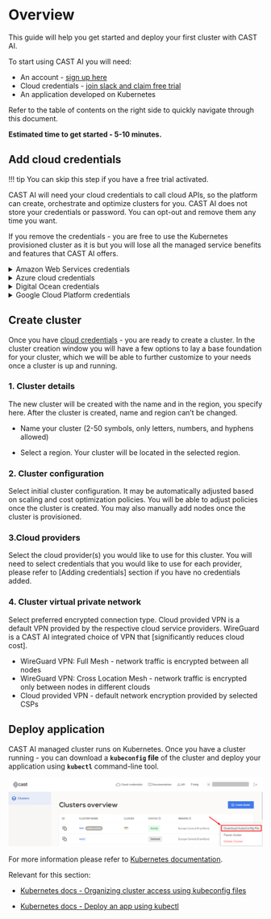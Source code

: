# Overview

This guide will help you get started and deploy your first cluster with CAST AI.

To start using CAST AI you will need:

- An account - [sign up here](https://console.cast.ai/signup)
- Cloud credentials - [join slack and claim free trial](https://join.slack.com/t/castai-community/shared_invite/zt-kxomy09z-p_tbccVJ61azObIt~GUjXQ)
- An application developed on Kubernetes

Refer to the table of contents on the right side to quickly navigate through this document.

**Estimated time to get started - 5-10 minutes.**

## Add cloud credentials

!!! tip
    You can skip this step if you have a free trial activated.

CAST AI will need your cloud credentials to call cloud APIs, so the platform can create, orchestrate and optimize clusters for you. CAST AI does not store your credentials or password. You can opt-out and remove them any time you want.

If you remove the credentials - you are free to use the Kubernetes provisioned cluster as it is but you will lose all the managed service benefits and features that CAST AI offers.

<details>
<summary>Amazon Web Services credentials</summary>
<p>
To add AWS credentials you will need: <b>Access key ID , Secret access key</b>
<br>
<ol>
<li>Add a new user</li>
<ul><li> Open <a href="https://console.aws.amazon.com">https://console.aws.amazon.com</a></li>
<li> Open the IAM service, then go to Users and click on Add user</li>
<li> Select <b>Programmatic access</b></li>
</ul>
<li>Create a new group
<br>
   <ul><li> Select the following permissions as</li>
   <li><b> AmazonVPCFullAccess, AmazonEC2FullAccess</b> and <b>IAMFullAccess</b></li>
   </ul>
<li>Paste cloud credentials
<br>
   <ul><li> Once you reach the last page ("Create user"), copy the <b>access key ID</b> and <b>secret access key</b>, and paste them to the form in CAST AI console.</li></ul>
   <br>
   <a href="ttps://docs.aws.amazon.com/eks/latest/userguide/security-iam.html#security_iam_access-manage">Documentation on AWS Identity and Access Management.</a>
   </p>
</details>

<details>
  <summary>Azure cloud credentials</summary>
 <p>
To add Azure credentials you will need: <b>Directory (Tenant) ID, Application (Client ID), Client Secret, Subscription ID</b>
<br>
To get started, you need to create an Active Directory (AD) service principal in your Azure account and assign the required permissions.
<ol>
<li>Create App registration
 <ul>
   <li> Open <a href="https://portal.azure.com">https://portal.azure.com</a>
   <li> Go to App registrations -> New registration -> Enter display name -> click Register.
   <li> Paste in the <b>Directory (tenant) ID</b> to the form on the left side.
   <li> Paste in the <b>Application (client) ID</b> to the form on the left side.
   <li> Select Certificates & secrets in the left sidebar menu.
   <li> Create a new client secret without expiration.
   <li> Paste in the new client secret value to the form on the left side, to the <b>Client Secret</b> field.
 </ul>
<li>Give access to the CAST AI application by requesting a sign-in using a browser
 <ul>
   <li> Accept CAST AI application.
   <li> After Sign-in you should see <b>Permissions requested</b> window. Click Accept which will allow you to add the CAST AI application role.
</ul>
<li>Assign the roles
 <ul>
   <li> Open Subscriptions page and go to your subscription.
   <li> Paste in the <b>Subscription ID</b> to the form on the left side.
   <li> Select the Access Control (IAM) in the left sidebar menu.
   <li> Add the role assignment with Role: Contributor, and in the Select search field type your Client Secret (created during the first step).
   <li> Add another role assignment with Role: Contributor, and in the Select input field search for <b>CAST AI Shared Images</b> then click save (if the role is not visible please check previous step and try again).
  </ul>
  </ol>
  <br>
<a href="https://docs.microsoft.com/en-us/azure/active-directory/develop/app-objects-and-service-principals">Documentation on Azure Cloud EKS IAM Policies, Roles, and Permissions.</a>
 </p>
</details>

<details>
  <summary>Digital Ocean credentials</summary>
 <p>
To add Digital Ocean credentials you will need: <b>Personal Access Token</b>
<br>
To get started, you need to create a Personal Access Token and define its access permissions.
<ol>
<li>Sign into your <a href="https://cloud.digitalocean.com/">Digital Ocean</a> account
<li>Click the <b>API tab</b> on the left sidebar at the bottom
   <ul><li> <a href="https://cloud.digitalocean.com/account/api/tokens">API tokens</a></ul>
<li>Click <b>Generate New Token</b> in the Personal Access Token section
<li>Add a name and select both the <b>read</b> and <b>write</b> scopes
<li>Click <b>Generate Token</b>
<li>The token will be displayed only once under the name you gave it. Paste the token in the credentials form in CAST AI console.
</ol>
 </p>
</details>

<details>
  <summary>Google Cloud Platform credentials</summary>
 <p>
To add GCP credentials you will need: <b>Service Account JSON</b>
<br>
To get started, you need to create a service account in your Google Cloud Platform account and assign the required permissions.
<ol>
<li>Enable APIs for your project
<ul>
   <li> <a href="https://console.cloud.google.com/apis/api/iam.googleapis.com/overview">Identity and Access Management (IAM) API</a>
   <li> <a href="https://console.cloud.google.com/apis/api/cloudresourcemanager.googleapis.com/overview">Resource Manager API</a>
   <li> <a href="https://console.cloud.google.com/apis/api/compute.googleapis.com/overview">Compute Engine API</a>
</ul>
<li>Create Service account
</ol>
<ul>
   <li> Open <a href="https://console.cloud.google.com">https://console.cloud.google.com</a>
   <li> Select IAM & Admin and go to Service accounts
   <li> Create a new service account and assign these roles
   <ul>
     <li> Compute Admin
     <li> +add another role - Service Account User
     <li> +add another role - Service Account Admin
     <li> +add another role - Role Administrator
     <li> +add another role - Service Account Key Admin
     <li> +add another role - Project IAM Admin
     </ul>
   <li> Once you have created a Service Account, open the Service Accounts list view and find your newly created account. Then click on the button in the <b>Actions</b> column and select Create key with Key type set to JSON.
   <li> After the JSON file is downloaded, copy its contents to the input field or click on the Read from file button to import the file.
   </ul>
 </p>
</details>

## Create cluster

Once you have [cloud credentials](../getting-started/#add-cloud-credentials) - you are ready to create a cluster. In the cluster creation window you will have a few options to lay a base foundation for your cluster, which we will be able to further customize to your needs once a cluster is up and running.

### 1. Cluster details

The new cluster will be created with the name and in the region, you specify here.
After the cluster is created, name and region can’t be changed.

- Name your cluster (2-50 symbols, only letters, numbers, and hyphens allowed)

- Select a region. Your cluster will be located in the selected region.
  
### 2. Cluster configuration

Select initial cluster configuration. It may be automatically adjusted based on scaling and cost optimization policies. You will be able to adjust policies once the cluster is created. You may also manually add nodes once the cluster is provisioned.

### 3.Cloud providers

Select the cloud provider(s) you would like to use for this cluster. You will need to select credentials that you would like to use for each provider, please refer to [Adding credentials] section if you have no credentials added.

### 4. Cluster virtual private network

Select preferred encrypted connection type. Cloud provided VPN is a default VPN provided by the respective cloud service providers. WireGuard is a CAST AI integrated choice of VPN that [significantly reduces cloud cost].

- WireGuard VPN: Full Mesh - network traffic is encrypted between all nodes
- WireGuard VPN: Cross Location Mesh - network traffic is encrypted only between nodes in different clouds
- Cloud provided VPN - default network encryption provided by selected CSPs

## Deploy application

CAST AI managed cluster runs on Kubernetes. Once you have a cluster running - you can download a **`kubeconfig` file** of the cluster and deploy your application using **`kubectl`** command-line tool.

![](downloadkubeconfig.png)

For more information please refer to [Kubernetes documentation](https://kubernetes.io/docs/home/).

Relevant for this section:

- [Kubernetes docs - Organizing cluster access using kubeconfig files](https://kubernetes.io/docs/concepts/configuration/organize-cluster-access-kubeconfig/)

- [Kubernetes docs - Deploy an app using kubectl](https://kubernetes.io/docs/tutorials/kubernetes-basics/deploy-app/deploy-intro/)
